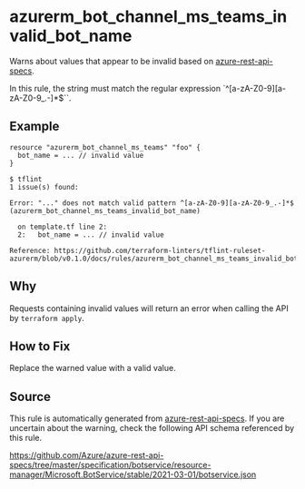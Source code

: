 <!--- This file generated by `tools/apispec-rule-gen/main.go`. DO NOT EDIT --->

# azurerm_bot_channel_ms_teams_invalid_bot_name

Warns about values that appear to be invalid based on [azure-rest-api-specs](https://github.com/Azure/azure-rest-api-specs).

In this rule, the string must match the regular expression `^[a-zA-Z0-9][a-zA-Z0-9_.-]*$``.

## Example

```hcl
resource "azurerm_bot_channel_ms_teams" "foo" {
  bot_name = ... // invalid value
}
```

```
$ tflint
1 issue(s) found:

Error: "..." does not match valid pattern ^[a-zA-Z0-9][a-zA-Z0-9_.-]*$ (azurerm_bot_channel_ms_teams_invalid_bot_name)

  on template.tf line 2:
  2:   bot_name = ... // invalid value

Reference: https://github.com/terraform-linters/tflint-ruleset-azurerm/blob/v0.1.0/docs/rules/azurerm_bot_channel_ms_teams_invalid_bot_name.md

```

## Why

Requests containing invalid values will return an error when calling the API by `terraform apply`.

## How to Fix

Replace the warned value with a valid value.

## Source

This rule is automatically generated from [azure-rest-api-specs](https://github.com/Azure/azure-rest-api-specs). If you are uncertain about the warning, check the following API schema referenced by this rule.

https://github.com/Azure/azure-rest-api-specs/tree/master/specification/botservice/resource-manager/Microsoft.BotService/stable/2021-03-01/botservice.json
